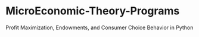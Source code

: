 # MicroEconomic-Theory-Programs

Profit Maximization, Endowments, and Consumer Choice Behavior in Python
